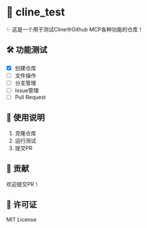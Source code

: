 # 🚀 cline_test

✨ 这是一个用于测试Cline中Github MCP各种功能的仓库！

## 🛠️ 功能测试

- [x] 创建仓库
- [ ] 文件操作
- [ ] 分支管理
- [ ] Issue管理
- [ ] Pull Request

## 📝 使用说明

1. 克隆仓库
2. 运行测试
3. 提交PR

## 🤝 贡献

欢迎提交PR！

## 📜 许可证

MIT License
